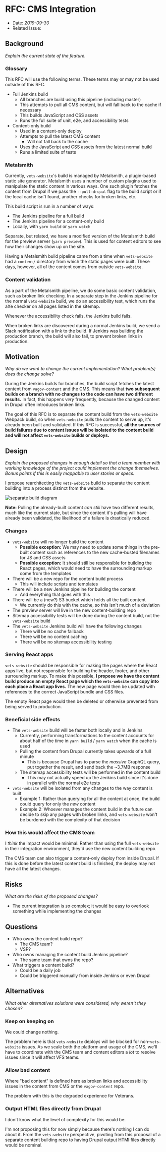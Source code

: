# RFC: CMS Integration

- Date: _2019-09-30_
- Related Issue:

## Background
_Explain the current state of the feature._

### Glossary
This RFC will use the following terms. These terms may or may not be
used outside of this RFC.
- Full Jenkins build
  - All branches are build using this pipeline (including master)
  - This attempts to pull all CMS content, but will fall back to the
    cache if necessary
  - This builds JavaScript and CSS assets
  - Runs the full suite of unit, e2e, and accessibility tests
- Content-only build
  - Used in a content-only deploy
  - Attempts to pull the latest CMS content
    - Will not fall back to the cache
  - Uses the JavaScript and CSS assets from the latest normal build
  - Runs a limited suite of tests

### Metalsmith
Currently, `vets-website`'s build is managed by Metalsmith, a
plugin-based static site generator. Metalsmith uses a number of custom
plugins used to manipulate the static content in various ways. One
such plugin fetches the content from Drupal if we pass the
`--pull-drupal` flag to the build script or if the local cache isn't
found, another checks for broken links, etc.

This build script is run in a number of ways:
- The Jenkins pipeline for a full build
- The Jenkins pipeline for a content-only build
- Locally, with `yarn build` or `yarn watch`

Separate, but related, we have a modified version of the Metalsmith
build for the preview server (`yarn preview`). This is used for
content editors to see how their changes show up on the site.

Having a Metalsmith build pipeline came from a time when
`vets-website` had a `content/` directory from which the static pages
were built. These days, however, all of the content comes from outside
`vets-website`.

### Content validation
As a part of the Metalsmith pipeline, we do some basic content
validation, such as broken link checking. In a separate step in the
Jenkins pipeline for the normal `vets-website` build, we do an
accessibility test, which runs the aXe checker on all pages listed in
the sitemap.

Whenever the accessibility check fails, the Jenkins build fails.

When broken links are discovered during a normal Jenkins build, we
send a Slack notification with a link to the build. If Jenkins was
building the production branch, the build will also fail, to prevent
broken links in production.

## Motivation
_Why do we want to change the current implementation? What problem(s)
does the change solve?_

During the Jenkins builds for branches, the build script fetches the
latest content from `vagov-content` and the CMS. This means that **two
subsequent builds on a branch with no changes to the code can have two
different results.** In fact, this happens _very_ frequently, because
the changed content in Drupal often introduces broken links.

The goal of this RFC is to separate the content build from the
`vets-website` Webpack build, so when `vets-website` pulls the content
to serve up, it's already been built and validated. If this RFC is
successful, **all the sources of build failures due to content issues
will be isolated to the content build and will not affect
`vets-website` builds or deploys.**

## Design
_Explain the proposed changes in enough detail so that a team member
with working knowledge of the project could implement the change
themselves. Bonus points if this is easily mappable to user stories or
specs._

I propose rearchitecting the `vets-website` build to separate the
content building into a process distinct from the website.

![separate build diagram](images/separated-content-build-proposal.png)

**Note:** Pulling the already-built content _can still_ have two
different results, much like the current state, but since the content
it's pulling will have already been validated, the likelihood of a
failure is drastically reduced.

### Changes
- `vets-website` will no longer build the content
  - **Possible exception:** We may need to update some things in the
    pre-built content such as references to the new cache-busted
    filenames for JS and CSS assets
  - **Possible exception:** It should still be responsible for building
    the React pages, which would need to have the surrounding markup
    come from the templates
- There will be a new repo for the content build process
  - This will include scripts and templates
- There will be a new Jenkins pipeline for building the content
  - And everything that goes with this
- There will be a (new?) S3 bucket which holds all the built content
  - We currently do this with the cache, so this isn't much of a
    deviation
- The preview server will live in the new content-building repo
- Sitemap accessibility tests will be done during the content build,
  not the `vets-website` build
- The `vets-website` Jenkins build will have the following changes
  - There will be no cache fallback
  - There will be no content caching
  - There will be no sitemap accessibility testing
  
### Serving React apps
`vets-website` should be responsible for making the pages where the
React apps live, but not responsible for building the header, footer,
and other surrounding markup. To make this possible, **I propose we
have the content build produce an empty React page which the
`vets-website` can copy into each place a React app lives.** The new
page would then be updated with references to the correct JavaScript
bundle and CSS files.

The empty React page would then be deleted or otherwise prevented from
being served to production.

### Beneficial side effects
- The `vets-website` build will be faster both locally and in Jenkins
  - Currently, performing transformations to the content accounts for
    about half of the time in `yarn build` / `yarn watch` when the
    cache is used
  - Pulling the content from Drupal currently takes upwards of a full
    minute
	- This is because Drupal has to parse the _massive_ GraphQL query,
      put together the result, and send back the ~3.7MB response
  - The sitemap accessibility tests will be performed in the content
    build
	- This may not actually speed up the Jenkins build since it's done
      in parallel with the normal e2e tests
- `vets-website` will be isolated from any changes to the way content
  is built
  - Example 1: Rather than querying for all the content at once, the
    build could query for only the _new_ content
  - Example 2: Whoever manages the content build in the future can
    decide to skip any pages with broken links, and `vets-website`
    won't be burdened with the complexity of that decision
	  
### How this would affect the CMS team
I _think_ the impact would be minimal. Rather than using the full
`vets-website` in their integration environment, they'd use the new
content building repo.

The CMS team can also trigger a content-only deploy from inside
Drupal. If this is done before the latest content build is finished,
the deploy may not have all the latest changes.

## Risks
_What are the risks of the proposed changes?_

- The current integration is _so_ complex; it would be easy to
  overlook something while implementing the changes

## Questions
- Who owns the content build repo?
  - The CMS team?
  - VSP?
- Who owns managing the content build Jenkins pipeline?
  - The same team that owns the repo?
- What triggers a content build?
  - Could be a daily job
  - Could be triggered manually from inside Jenkins or even Drupal

## Alternatives
_What other alternatives solutions were considered, why weren't they
chosen?_

### Keep on keeping on
We could change nothing.

The problem here is that `vets-website` deploys will be blocked for
non-`vets-website` issues. As we scale both the platform and usage of
the CMS, we'll have to coordinate with the CMS team and content
editors a _lot_ to resolve issues since it will affect VFS teams.

### Allow bad content
Where "bad content" is defined here as broken links and accessibility
issues in the content from CMS or the `vagov-content` repo.

The problem with this is the degraded experience for Veterans.

### Output HTML files directly from Drupal
I don't know what the level of complexity for this would be.

I'm not proposing this for now simply because there's nothing I can do
about it. From the `vets-website` perspective, pivoting from this
proposal of a separate content building repo to having Drupal output
HTMl files directly would be nominal.

